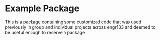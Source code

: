 # Example Package

This is a package containing some customized code that was used previously in group and individual projects across engr133 and deemed to be useful enough to reserve a package